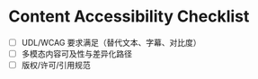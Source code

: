 # Content Accessibility Checklist

- [ ] UDL/WCAG 要求满足（替代文本、字幕、对比度）
- [ ] 多模态内容可及性与差异化路径
- [ ] 版权/许可/引用规范
